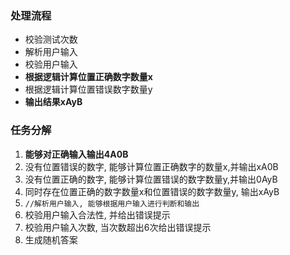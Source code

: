 ### 处理流程
- 校验测试次数
- 解析用户输入
- 校验用户输入
- **根据逻辑计算位置正确数字数量x**
- 根据逻辑计算位置错误数字数量y
- **输出结果xAyB**


### 任务分解
1. **能够对正确输入输出4A0B**
2. 没有位置错误的数字, 能够计算位置正确数字的数量x,并输出xA0B
3. 没有位置正确的数字, 能够计算位置错误的数字数量y,并输出0AyB
4. 同时存在位置正确的数字数量x和位置错误的数字数量y, 输出xAyB
5. `//解析用户输入, 能够根据用户输入进行判断和输出`
6. 校验用户输入合法性, 并给出错误提示
7. 校验用户输入次数, 当次数超出6次给出错误提示
8. 生成随机答案

